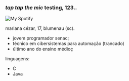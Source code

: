 ### *tap tap the mic* testing, 123..

![My Spotify](https://user-images.githubusercontent.com/92161044/138623902-17e2410a-f43a-48aa-8798-cce4229dffa8.jpg)

mariana cézar, 17, blumenau (sc).


- jovem programador senac;
- técnico em cibersistemas para automação (trancado)
- último ano do ensino médioç

linguagens:
- C
- Java
